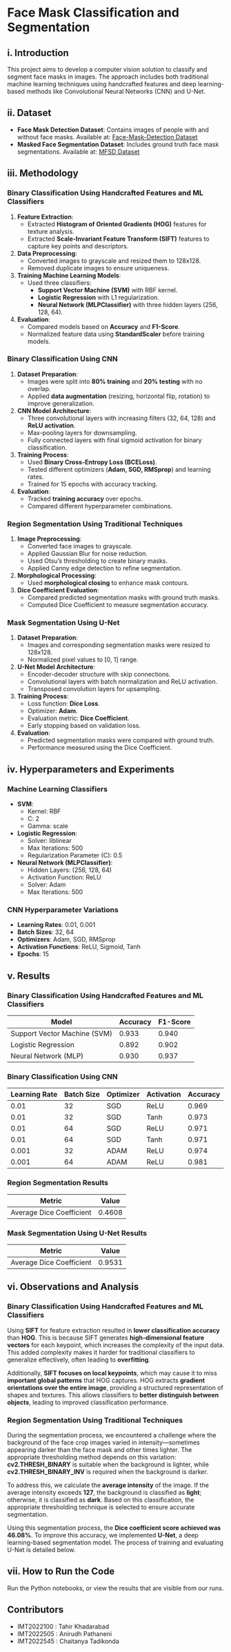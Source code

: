 # Face Mask Classification and Segmentation

## i. Introduction
This project aims to develop a computer vision solution to classify and segment face masks in images. The approach includes both traditional machine learning techniques using handcrafted features and deep learning-based methods like Convolutional Neural Networks (CNN) and U-Net.

## ii. Dataset
- **Face Mask Detection Dataset**: Contains images of people with and without face masks. Available at: [Face-Mask-Detection Dataset](https://github.com/chandrikadeb7/Face-Mask-Detection/tree/master/dataset)
- **Masked Face Segmentation Dataset**: Includes ground truth face mask segmentations. Available at: [MFSD Dataset](https://github.com/sadjadrz/MFSD)

## iii. Methodology
### Binary Classification Using Handcrafted Features and ML Classifiers
1. **Feature Extraction**:
   - Extracted **Histogram of Oriented Gradients (HOG)** features for texture analysis.
   - Extracted **Scale-Invariant Feature Transform (SIFT)** features to capture key points and descriptors.
2. **Data Preprocessing**:
   - Converted images to grayscale and resized them to 128x128.
   - Removed duplicate images to ensure uniqueness.
3. **Training Machine Learning Models**:
   - Used three classifiers:
     - **Support Vector Machine (SVM)** with RBF kernel.
     - **Logistic Regression** with L1 regularization.
     - **Neural Network (MLPClassifier)** with three hidden layers (256, 128, 64).
4. **Evaluation**:
   - Compared models based on **Accuracy** and **F1-Score**.
   - Normalized feature data using **StandardScaler** before training models.

### Binary Classification Using CNN
1. **Dataset Preparation**:
   - Images were split into **80% training** and **20% testing** with no overlap.
   - Applied **data augmentation** (resizing, horizontal flip, rotation) to improve generalization.
2. **CNN Model Architecture**:
   - Three convolutional layers with increasing filters (32, 64, 128) and **ReLU activation**.
   - Max-pooling layers for downsampling.
   - Fully connected layers with final sigmoid activation for binary classification.
3. **Training Process**:
   - Used **Binary Cross-Entropy Loss (BCELoss)**.
   - Tested different optimizers (**Adam, SGD, RMSprop**) and learning rates.
   - Trained for 15 epochs with accuracy tracking.
4. **Evaluation**:
   - Tracked **training accuracy** over epochs.
   - Compared different hyperparameter combinations.

### Region Segmentation Using Traditional Techniques
1. **Image Preprocessing**:
   - Converted face images to grayscale.
   - Applied Gaussian Blur for noise reduction.
   - Used Otsu’s thresholding to create binary masks.
   - Applied Canny edge detection to refine segmentation.
2. **Morphological Processing**:
   - Used **morphological closing** to enhance mask contours.
3. **Dice Coefficient Evaluation**:
   - Compared predicted segmentation masks with ground truth masks.
   - Computed Dice Coefficient to measure segmentation accuracy.

### Mask Segmentation Using U-Net
1. **Dataset Preparation**:
   - Images and corresponding segmentation masks were resized to 128x128.
   - Normalized pixel values to [0, 1] range.
2. **U-Net Model Architecture**:
   - Encoder-decoder structure with skip connections.
   - Convolutional layers with batch normalization and ReLU activation.
   - Transposed convolution layers for upsampling.
3. **Training Process**:
   - Loss function: **Dice Loss**.
   - Optimizer: **Adam**.
   - Evaluation metric: **Dice Coefficient**.
   - Early stopping based on validation loss.
4. **Evaluation**:
   - Predicted segmentation masks were compared with ground truth.
   - Performance measured using the Dice Coefficient.

## iv. Hyperparameters and Experiments
### Machine Learning Classifiers
- **SVM**:
  - Kernel: RBF
  - C: 2
  - Gamma: scale
- **Logistic Regression**:
  - Solver: liblinear
  - Max Iterations: 500
  - Regularization Parameter (C): 0.5
- **Neural Network (MLPClassifier)**:
  - Hidden Layers: (256, 128, 64)
  - Activation Function: ReLU
  - Solver: Adam
  - Max Iterations: 500

### CNN Hyperparameter Variations
- **Learning Rates**: 0.01, 0.001
- **Batch Sizes**: 32, 64
- **Optimizers**: Adam, SGD, RMSprop
- **Activation Functions**: ReLU, Sigmoid, Tanh
- **Epochs**: 15

## v. Results
### Binary Classification Using Handcrafted Features and ML Classifiers
| Model                 | Accuracy | F1-Score |
|-----------------------|----------|----------|
| Support Vector Machine (SVM) | 0.933      | 0.940      |
| Logistic Regression  | 0.892      | 0.902      |
| Neural Network (MLP) | 0.930      | 0.937      |

### Binary Classification Using CNN
| Learning Rate | Batch Size | Optimizer | Activation | Accuracy |
|--------------|------------|-----------|------------|----------|
| 0.01        | 32         | SGD      | ReLU       | 0.969      |
| 0.01       | 32          | SGD      | Tanh       | 0.973      |
| 0.01       | 64          | SGD      | ReLU       | 0.971      |
| 0.01       | 64          | SGD      | Tanh       | 0.971      |
| 0.001      | 32          | ADAM      | ReLU       | 0.974      |
| 0.001      | 64          | ADAM      | ReLU       | 0.981      |


### Region Segmentation Results
| Metric | Value |
|--------|-------|
| Average Dice Coefficient | 0.4608 |

### Mask Segmentation Using U-Net Results
| Metric | Value |
|--------|-------|
| Average Dice Coefficient | 0.9531 |

## vi. Observations and Analysis

### Binary Classification Using Handcrafted Features and ML Classifiers
Using **SIFT** for feature extraction resulted in **lower classification accuracy** than **HOG**. This is because SIFT generates **high-dimensional feature vectors** for each keypoint, which increases the complexity of the input data. This added complexity makes it harder for traditional classifiers to generalize effectively, often leading to **overfitting**.

Additionally, **SIFT focuses on local keypoints**, which may cause it to miss **important global patterns** that HOG captures. HOG extracts **gradient orientations over the entire image**, providing a structured representation of shapes and textures. This allows classifiers to **better distinguish between objects**, leading to improved classification performance.

### Region Segmentation Using Traditional Techniques
During the segmentation process, we encountered a challenge where the background of the face crop images varied in intensity—sometimes appearing darker than the face mask and other times lighter. The appropriate thresholding method depends on this variation: **cv2.THRESH_BINARY** is suitable when the background is lighter, while **cv2.THRESH_BINARY_INV** is required when the background is darker. 

To address this, we calculate the **average intensity** of the image. If the average intensity exceeds **127**, the background is classified as **light**; otherwise, it is classified as **dark**. Based on this classification, the appropriate thresholding technique is selected to ensure accurate segmentation.

Using this segmentation process, the **Dice coefficient score achieved was 46.08%**. To improve this accuracy, we implemented **U-Net**, a deep learning-based segmentation model. The process of training and evaluating U-Net is detailed below.

## vii. How to Run the Code
Run the Python notebooks, or view the results that are visible from our runs.

## Contributors
- IMT2022100 : Tahir Khadarabad
- IMT2022505 : Anirudh Pathaneni
- IMT2022545 : Chaitanya Tadikonda

